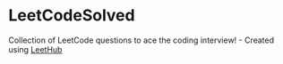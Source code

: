 # LeetCodeSolved
Collection of LeetCode questions to ace the coding interview! - Created using [LeetHub](https://github.com/QasimWani/LeetHub)
